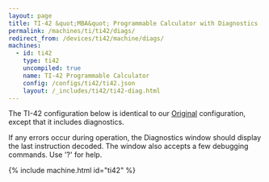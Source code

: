 ```yaml
---
layout: page
title: TI-42 &quot;MBA&quot; Programmable Calculator with Diagnostics
permalink: /machines/ti/ti42/diags/
redirect_from: /devices/ti42/machine/diags/
machines:
  - id: ti42
    type: ti42
    uncompiled: true
    name: TI-42 Programmable Calculator
    config: /configs/ti42/ti42.json
    layout: /_includes/ti42/ti42-diag.html
---
```


The TI-42 configuration below is identical to our [Original](../) configuration, except that
it includes diagnostics.

If any errors occur during operation, the Diagnostics window should display the last instruction decoded.
The window also accepts a few debugging commands.  Use '?' for help.

{% include machine.html id="ti42" %}
